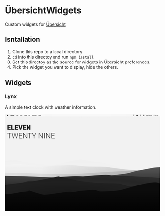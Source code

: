 # ÜbersichtWidgets

Custom widgets for [Übersicht](https://tracesof.net/uebersicht/)

## Isntallation

1. Clone this repo to a local directory
2. `cd` into this directoy and run `npm install`
3. Set this directoy as the source for widgets in Übersicht preferences.
4. Pick the widget you want to display, hide the others.

## Widgets 

### Lynx

A simple text clock with weather information.

![](./repo_resources/lynx.png)

